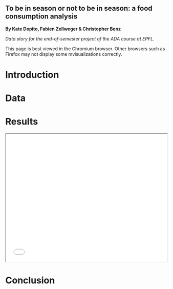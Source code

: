 ## To be in season or not to be in season: a food consumption analysis

<p>
  <strong>By Kate Dopito, Fabien Zellweger & Christopher Benz</strong>
</p>

<p>
  <em>Data story for the end-of-semester project of the ADA course at EPFL.</em>
</p>

<p>
  This page is best viewed in the Chromium browser. Other browsers such as Firefox may not display some mvisualizations correctly.
</p>


<h1>Introduction</h1>

<h1>Data</h1>


<h1>Results</h1>

<iframe src="map_test.html" width="100%" height="400">hmm kay</iframe>


<h1>Conclusion</h1>
